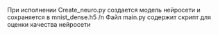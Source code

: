 При исполнении Create_neuro.py создается модель нейросети и сохраняется в mnist_dense.h5 /n
Файл main.py содержит скрипт для оценки качества нейросети